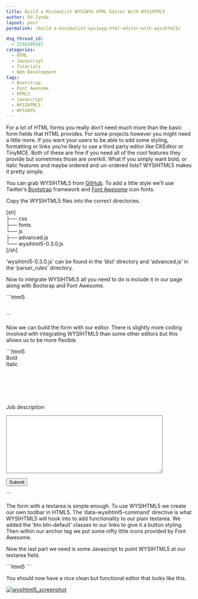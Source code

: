 ```yaml
---
title: Build a Minimalist WYSIWYG HTML Editor With WYSIHTML5
author: Ed Zynda
layout: post
permalink: /build-a-minimalist-wysiwyg-html-editor-with-wysihtml5/

dsq_thread_id:
  - 2156289267
categories:
  - HTML
  - Javascript
  - Tutorials
  - Web Development
tags:
  - Bootstrap
  - Font Awesome
  - HTML5
  - javascript
  - WYSIHTML5
  - WYSIWYG
---
```

<p>For a lot of HTML forms you really don&#8217;t need much more than the basic form fields that HTML provides. For some projects however you might need a little more. If you want your users to be able to add some styling, formatting or links you&#8217;re likely to use a third party editor like CKEditor or TinyMCE. Both of these are fine if you need all of the cool features they provide but sometimes those are overkill. What if you simply want bold, or italic features and maybe ordered and un-ordered lists? WYSIHTML5 makes it pretty simple.</p>
<p>You can grab WYSIHTML5 from <a href="https://github.com/xing/wysihtml5" title="WYSIHTML5" target="_blank">GitHub</a>. To add a little style we&#8217;ll use Twitter&#8217;s <a href="http://getbootstrap.com/" title="Twitter Bootstrap" target="_blank">Bootstrap</a> framework and <a href="http://fontawesome.io/" title="Font Awesome" target="_blank">Font Awesome</a> icon fonts.</p>
<p>Copy the WYSIHTML5 files into the correct directories.</p>
<p>[sh]<br />
├── css<br />
├── fonts<br />
└── js<br />
    ├── advanced.js<br />
    └── wysihtml5-0.3.0.js<br />
[/sh]</p>
<p>&#8216;wysihtml5-0.3.0.js&#8217; can be found in the &#8216;dist&#8217; directory and &#8216;advanced.js&#8217; in the &#8216;parser_rules&#8217; directory.</p>
<p>Now to integrate WYSIHTML5 all you need to do is include it in our page along with Bootsrap and Font Awesome.</p>
```html5
<link href="//netdna.bootstrapcdn.com/bootstrap/3.0.3/css/bootstrap.min.css" rel="stylesheet">
<link href="//netdna.bootstrapcdn.com/font-awesome/4.0.3/css/font-awesome.css" rel="stylesheet">
    <script src="//netdna.bootstrapcdn.com/bootstrap/3.0.3/js/bootstrap.min.js"></script><br />
    <script src="/js/wysihtml5-0.3.0.js"></script><br />
    <script src="/js/advanced.js"></script><br />
```
<p>Now we can build the form with our editor. There is slightly more coding involved with integrating WYSIHTML5 than some other editors but this allows us to be more flexible.</p>
```html5
<form method="POST" action="/" >
<div class="row">
<div class="col-md-3"></div>
<div id="toolbar" class="wysihtml5-toolbar btn-toolbar col-md-9">
<div class="btn-group">
				<a data-wysihtml5-command="bold" class="btn btn-default">Bold</a><br />
				<a data-wysihtml5-command="italic" class="btn btn-default">Italic</a>
			</div>
<div class="btn-group">
				<a data-wysihtml5-command="insertUnorderedList" class="btn btn-default"><br />
					<i class="fa fa-list-ul"></i><br />
				</a><br />
				<a data-wysihtml5-command="insertOrderedList" class="btn btn-default"><br />
					<i class="fa fa-list-ol"></i><br />
				</a>
			</div>
</p></div>
</p></div>
<div class="form-group row">
		<label for="editor" class="col-md-3 control-label">Job description</label></p>
<div class="col-md-9">
			<textarea id="editor" class="form-control " name="description" cols="50" rows="10"></textarea>
		</div>
</p></div>
<div>
		<input class="btn btn-primary" type="submit" value="Submit">
	</div>
</form>
```
<p>The form with a textarea is simple enough. To use WYSIHTML5 we create our own toolbar in HTML5. The &#8216;data-wysihtml5-command&#8217; directive is what WYSIHTML5 will hook into to add functionality to our plain textarea. We added the &#8216;btn btn-default&#8217; classes to our links to give it a button styling. Then within our anchor tag we put some nifty little icons provided by Font Awesome.</p>
<p>Now the last part we need is some Javascript to point WYSIHTML5 at our textarea field.</p>
```html5
<script>
(function() {
    	var editor = new wysihtml5.Editor("editor", { // id of textarea element
        	toolbar:      "toolbar", // id of toolbar element
        	parserRules:  wysihtml5ParserRules // defined in parser rules set 
    	});
})();
</script>
```
<p>You should now have a nice clean but functional editor that looks like this.</p>
<p><a href="http://www.edzynda.com/media/wysihtml5_screenshot.png"><img src="http://www.edzynda.com/media/wysihtml5_screenshot.png" alt="wysihtml5_screenshot"/></a></p>
